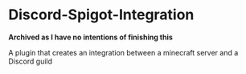 # Discord-Spigot-Integration

**Archived as I have no intentions of finishing this**

A plugin that creates an integration between a minecraft server and a Discord guild
